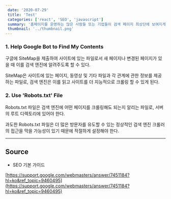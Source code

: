 ```yaml
---
 date: '2020-07-29'
 title: 'Test'
 categories: ['react', 'SEO', 'javascript']
 summary: '홈페이지를 운영하는 많은 사람들 또는 기업들이 검색 페이지 최상단에 보여지게 하기 위해 어떤 최적화 작업을 하는지 알아보자.'
 thumbnail: '../thumbnail.png'
---
```

 
### 1. Help Google Bot to Find My Contents
 
구글에 SiteMap을 제출하여 사이트에 있는 파일로서 새 페이지나 변경된 페이지가 있을 때 이를 검색 엔진에 알려주도록 할 수 있다.
 
SiteMap은 사이트에 있는 페이지, 동영상 및 기타 파일과 각 관계에 관한 정보를 제공하는 파일로, 검색 엔진은 이를 읽고 사이트를 더 지능적으로 크롤링 할 수 있게 된다.
 
### 2. Use 'Robots.txt' File
 
Robots.txt 파일은 검색 엔진에 어떤 페이지를 크롤링해도 되는지 알리는 파일로, 서버의 루트 디렉토리에 있어야 한다.
 
과도한 Robots.txt 파일은 더 많은 방문자를 유도할 수 있는 정상적인 검색 엔진 크롤러의 접근을 막을 가능성이 있기 때문에 적절하게 설정해야 한다.
 
---
 
## Source
 
- SEO 기본 가이드
 
[https://support.google.com/webmasters/answer/7451184?hl=ko&ref_topic=9460495](https://support.google.com/webmasters/answer/7451184?hl=ko&ref_topic=9460495)